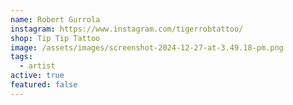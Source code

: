 ```yaml
---
name: Robert Gurrola
instagram: https://www.instagram.com/tigerrobtattoo/
shop: Tip Tip Tattoo
image: /assets/images/screenshot-2024-12-27-at-3.49.18-pm.png
tags:
  - artist
active: true
featured: false
---
```

